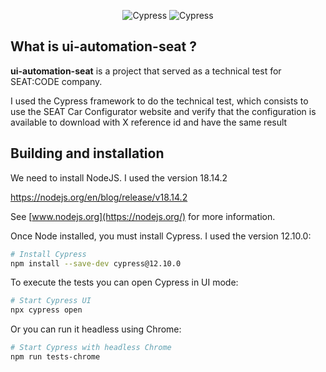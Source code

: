 <p align="center">
  <img alt="Cypress" src="https://i.imgur.com/mxWKasN.png">

  <img alt="Cypress" src="https://www.volkswagenag.com/presence/news/2019/07/SEAT-from-hardware-to-software_08_HQ.jpg.x_632.y_1000.trans">
</p>



## What is ui-automation-seat ?

<b>ui-automation-seat</b> is a project that served as a technical test
for SEAT:CODE company.

I used the Cypress framework to do the technical test, which consists
to use the SEAT Car Configurator website and verify that the configuration 
is available to download with X reference id and have the same result  

## Building and installation

We need to install NodeJS. I used the version 18.14.2 

https://nodejs.org/en/blog/release/v18.14.2

See [www.nodejs.org](https://nodejs.org/) for more information.

Once Node installed, you must install Cypress. I used the version 12.10.0: 

```sh
# Install Cypress
npm install --save-dev cypress@12.10.0
```

To execute the tests you can open Cypress in UI mode:

```sh
# Start Cypress UI
npx cypress open
```

Or you can run it headless using Chrome:

```sh
# Start Cypress with headless Chrome
npm run tests-chrome
```